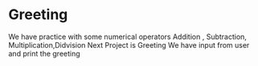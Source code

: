 # Greeting
We have practice with some numerical operators
Addition , Subtraction, Multiplication,Didvision 
Next Project is Greeting 
We have input from user and print the greeting 
